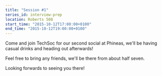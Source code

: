 ```yaml
---
title: "Session #1"
series_id: interview-prep
location: Roberts 508
start_time: "2015-10-12T17:00:00+0100"
end_time: "2015-10-12T19:00:00+0100"
---
```


Come and join TechSoc for our second social at Phineas, we'll be having casual drinks and heading out afterwards!

Feel free to bring any friends, we'll be there from about half seven.

Looking forwards to seeing you there!
